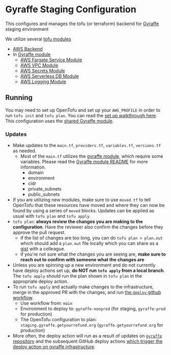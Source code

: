 # Gyraffe Staging Configuration

This configures and manages the tofu (or terraform) backend for [Gyraffe](https://github.com/codeforamerica/gyraffe) staging environment

We utilize several [tofu modules](https://github.com/codeforamerica/tofu-modules?tab=readme-ov-file)
- [AWS Backend](https://github.com/codeforamerica/tofu-modules-aws-backend)
- In [Gyraffe module](https://github.com/codeforamerica/tax-benefits-backend/tree/main/tofu/modules/gyraffe)
  - [AWS Fargate Service Module](https://github.com/codeforamerica/tofu-modules-aws-fargate-service)
  - [AWS VPC Module](https://github.com/codeforamerica/tofu-modules-aws-vpc)
  - [AWS Secrets Module](https://github.com/codeforamerica/tofu-modules-aws-secrets)
  - [AWS Serverless DB Module](https://github.com/codeforamerica/tofu-modules-aws-serverless-database)
  - [AWS Logging Module](https://github.com/codeforamerica/tofu-modules-aws-logging)

## Running

You may need to set up OpenTofu and set up your `AWS_PROFILE` in order to run `tofu init` and `tofu plan`.
You can read the [set up walkthrough here](https://www.notion.so/cfa/Setting-up-new-tax-benefits-backend-infrastructure-using-OpenTofu-200373fd79b2809cab2fc8c0eead8d1a?source=copy_link#200373fd79b280ce8b43c466ec7093e5).
This configuration uses the [shared Gyraffe module](https://github.com/codeforamerica/tax-benefits-backend/tree/main/tofu/modules/gyraffe).

### Updates

- Make updates to the `main.tf`, `providers.tf`, `variables.tf`, `versions.tf` as needed.
  - Most of the `main.tf` utilizes the [gyraffe module](https://github.com/codeforamerica/tax-benefits-backend/tree/main/tofu/modules/gyraffe), which require some variables. Please read the [Gyraffe module README](https://github.com/codeforamerica/tax-benefits-backend/tree/add-read-me/tofu/modules/gyraffe) for more information.
    - domain
    - environment
    - cidr
    - private_subnets
    - public_subnets
- If you are utilizing new modules, make sure to use `moved.tf` to tell OpenTofu that these resources have moved and where they can now be found by using a series of `moved` blocks.
Updates can be applied as usual with `tofu plan` and `tofu apply`.
- `tofu plan`: **always review the changes you are making to the configuration**.
  Have the reviewer also confirm the changes before they approve the pull request.
  - if the list of changes are too long, you can do `tofu plan > plan.out`
    which should add a `plan.out` file locally which you can share as a [gist](https://gist.github.com/) with a colleague.
  - if you're not sure what the changes you are seeing are,
    **make sure to reach out to confirm with someone what the changes are**
- Unless you are spinning up a new environment and do not currently have deploy actions set up,
  **do NOT run `tofu apply` from a local branch**. The `tofu apply` should run the plan shown in
  `tofu plan` in the appropriate deploy action.
- To run `tofu apply` and actually make changes to the infrastructure,
  merge in the approved PR with the changes, and run [the `deploy` github workflow](https://github.com/codeforamerica/tax-benefits-backend/actions/workflows/deploy.yaml).
  - Use workflow from: `main`
  - Environment to deploy to: `gyraffe-nonprod` (for staging, `gyraffe-prod` for production)
  - The OpenTofu configuration to plan: `staging.gyraffe.getyourrefund.org` (`gyraffe.getyourrefund.org` for production)
- More often, the deploy action will run as a result of updates on [`gyraffe` repository](https://github.com/codeforamerica/gyraffe)
  and the subsequent GitHub deploy actions [which trigger the deploy action on gyraffe infrastructure](https://github.com/codeforamerica/gyraffe/blob/main/.github/workflows/deploy-to-staging.yml#L84-L98).
